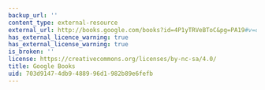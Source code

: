 ```yaml
---
backup_url: ''
content_type: external-resource
external_url: http://books.google.com/books?id=4P1yTRVeBToC&pg=PA19#v=onepage
has_external_licence_warning: true
has_external_license_warning: true
is_broken: ''
license: https://creativecommons.org/licenses/by-nc-sa/4.0/
title: Google Books
uid: 703d9147-4db9-4889-96d1-982b89e6fefb
---
```

